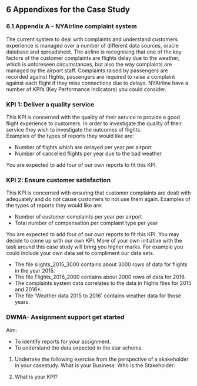 
 
## 6 Appendixes for the Case Study
### 6.1 Appendix A – NYAirline complaint system
The current system to deal with complaints and understand customers experience is managed over
a number of different data sources, oracle database and spreadsheet. The airline is recognising that
one of the key factors of the customer complaints are flights delay due to the weather, which is
unforeseen circumstances, but also the way complaints are managed by the airport staff. Complaints
raised by passengers are recorded against flights, passengers are required to raise a complaint
against each flight if they miss connections due to delays.
NYAirline have a number of KPI’s (Key Performance Indicators) you could consider. 

### KPI 1: Deliver a quality service
This KPI is concerned with the quality of their service to provide a good flight experience to
customers. In order to investigate the quality of their service they wish to investigate the outcomes
of flights.<br>
Examples of the types of reports they would like are:<br>
* Number of flights which are delayed per year per airport<br>
* Number of cancelled flights per year due to the bad weather<br>

You are expected to add four of our own reports to fit this KPI.

### KPI 2: Ensure customer satisfaction
This KPI is concerned with ensuring that customer complaints are dealt with adequately and do not
cause customers to not use them again. Examples of the types of reports they would like are: <br>
* Number of customer complaints per year per airport
* Total number of compensation per complaint type per year <br>

You are expected to add four of our own reports to fit this KPI. You may decide to come up with our own KPI. More of your own initiative with the task around this case study will bring you higher marks. For example you could include your own data set to compliment our data sets.<br>

* The file slights_2015_3000 contains about 3000 rows of data for flights in the year 2015.
* The file Flights_2016_2000 contains about 2000 rows of data for 2016.
* The complaints system data correlates to the data in flights files for 2015 and 2016*.
* The file 'Weather data 2015 to 2016' contains weather data for those years.

### DWMA- Assignment support get started 

Aim:
* To identify reports for your assignment.
* To understand the data expected in the star schema.

1. Undertake the following exercise from the perspective of a skakeholder in your casestudy.
What is your Business:
Who is the Stakeholder:

2. What is your KPI? 
